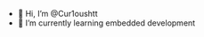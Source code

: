 - 👋 Hi, I’m @Cur1oushtt
- 🌱 I’m currently learning embedded development


<!---
Cur1oushtt/Cur1oushtt is a ✨ special ✨ repository because its `README.md` (this file) appears on your GitHub profile.
You can click the Preview link to take a look at your changes.
--->
